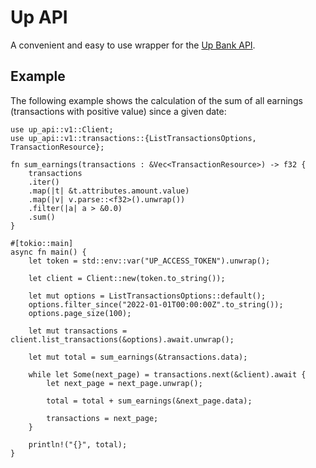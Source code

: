 # Up API

A convenient and easy to use wrapper for the [Up Bank API](https://developer.up.com.au).

## Example

The following example shows the calculation of the sum of all earnings (transactions with positive value) since a given date:

```
use up_api::v1::Client;
use up_api::v1::transactions::{ListTransactionsOptions, TransactionResource};

fn sum_earnings(transactions : &Vec<TransactionResource>) -> f32 {
    transactions
    .iter()
    .map(|t| &t.attributes.amount.value)
    .map(|v| v.parse::<f32>().unwrap())
    .filter(|a| a > &0.0)
    .sum()
}

#[tokio::main]
async fn main() {
    let token = std::env::var("UP_ACCESS_TOKEN").unwrap();

    let client = Client::new(token.to_string());

    let mut options = ListTransactionsOptions::default();
    options.filter_since("2022-01-01T00:00:00Z".to_string());
    options.page_size(100);

    let mut transactions = client.list_transactions(&options).await.unwrap();

    let mut total = sum_earnings(&transactions.data);

    while let Some(next_page) = transactions.next(&client).await {
        let next_page = next_page.unwrap();
        
        total = total + sum_earnings(&next_page.data);

        transactions = next_page;
    }

    println!("{}", total);
}
```
